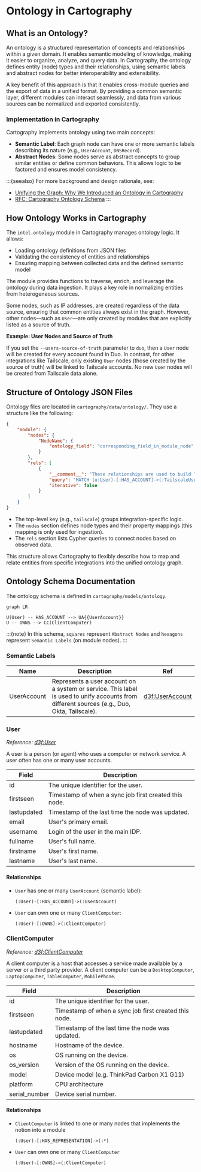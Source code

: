 # Ontology in Cartography

## What is an Ontology?

An ontology is a structured representation of concepts and relationships within a given domain. It enables semantic modeling of knowledge, making it easier to organize, analyze, and query data. In Cartography, the ontology defines entity (node) types and their relationships, using semantic labels and abstract nodes for better interoperability and extensibility.

A key benefit of this approach is that it enables cross-module queries and the export of data in a unified format. By providing a common semantic layer, different modules can interact seamlessly, and data from various sources can be normalized and exported consistently.

### Implementation in Cartography

Cartography implements ontology using two main concepts:
- **Semantic Label**: Each graph node can have one or more semantic labels describing its nature (e.g., `UserAccount`, `DNSRecord`).
- **Abstract Nodes**: Some nodes serve as abstract concepts to group similar entities or define common behaviors. This allows logic to be factored and ensures model consistency.

:::{seealso}
For more background and design rationale, see:
- [Unifying the Graph: Why We Introduced an Ontology in Cartography](https://medium.com/@jychp/unifying-the-graph-why-we-introduced-an-ontology-in-cartography-33b9301de22d)
- [RFC: Cartography Ontology Schema](https://github.com/cartography-cncf/cartography/discussions/1579)
:::

## How Ontology Works in Cartography

The `intel.ontology` module in Cartography manages ontology logic. It allows:
- Loading ontology definitions from JSON files
- Validating the consistency of entities and relationships
- Ensuring mapping between collected data and the defined semantic model

The module provides functions to traverse, enrich, and leverage the ontology during data ingestion. It plays a key role in normalizing entities from heterogeneous sources.

Some nodes, such as IP addresses, are created regardless of the data source, ensuring that common entities always exist in the graph. However, other nodes—such as `User`—are only created by modules that are explicitly listed as a source of truth.

**Example: User Nodes and Source of Truth**

If you set the `--users-source-of-truth` parameter to `duo`, then a `User` node will be created for every account found in Duo. In contrast, for other integrations like Tailscale, only existing `User` nodes (those created by the source of truth) will be linked to Tailscale accounts. No new `User` nodes will be created from Tailscale data alone.

## Structure of Ontology JSON Files

Ontology files are located in `cartography/data/ontology/`. They use a structure like the following:

```json
{
    "module": {
        "nodes": {
            "NodeName": {
                "ontology_field": "corresponding_field_in_module_node"
            }
        },
        "rels": [
            {
                "__comment__": "These relationships are used to build links between ontology nodes to reflect observed nodes in the modules.",
                "query": "MATCH (u:User)-[:HAS_ACCOUNT]->(:TailscaleUser)-[:OWNS]-(:TailscaleDevice)<-[:HAS_OBSERVATION]-(d:ClientComputer) MERGE (u)-[r:OWNS]->(d) ON CREATE SET r.firstseen = timestamp() SET r.lastupdated = $UPDATE_TAG",
                "iterative": false
            }
        ]
    }
}
```

- The top-level key (e.g., `tailscale`) groups integration-specific logic.
- The `nodes` section defines node types and their property mappings (this mapping is only used for ingestion).
- The `rels` section lists Cypher queries to connect nodes based on observed data.

This structure allows Cartography to flexibly describe how to map and relate entities from specific integrations into the unified ontology graph.

## Ontology Schema Documentation

The ontology schema is defined in `cartography/models/ontology`.

```mermaid
graph LR

U(User) -- HAS_ACCOUNT --> UA{{UserAccount}}
U -- OWNS --> CC(ClientComputer)
```

:::{note}
In this schema, `squares` represent `Abstract Nodes` and `hexagons` represent `Semantic Labels` (on module nodes).
:::

### Semantic Labels

| **Name** | **Description** | **Ref** |
| -------- | --------------- | ------- |
| UserAccount | Represents a user account on a system or service. This label is used to unify accounts from different sources (e.g., Duo, Okta, Tailscale). | [d3f:UserAccount](https://d3fend.mitre.org/dao/artifact/d3f:UserAccount/) |

### User

_Reference: [d3f:User](https://d3fend.mitre.org/dao/artifact/d3f:User/)_

A user is a person (or agent) who uses a computer or network service.
A user often has one or many user accounts.

| Field | Description |
|-------|-------------|
| id | The unique identifier for the user. |
| firstseen | Timestamp of when a sync job first created this node. |
| lastupdated | Timestamp of the last time the node was updated. |
| email | User's primary email. |
| username | Login of the user in the main IDP. |
| fullname | User's full name. |
| firstname | User's first name. |
| lastname | User's last name. |

#### Relationships

- `User` has one or many `UserAccount` (semantic label):
    ```
    (:User)-[:HAS_ACCOUNT]->(:UserAccount)
    ```
- `User` can own one or many `ClientComputer`:
    ```
    (:User)-[:OWNS]->(:ClientComputer)
    ```

### ClientComputer

_Reference: [d3f:ClientComputer](https://d3fend.mitre.org/dao/artifact/d3f:ClientComputer/)_

A client computer is a host that accesses a service made available by a server or a third party provider.
A client computer can be a `DesktopComputer`, `LaptopComputer`, `TableComputer`, `MobilePhone`.

| Field | Description |
|-------|-------------|
| id | The unique identifier for the user. |
| firstseen | Timestamp of when a sync job first created this node. |
| lastupdated | Timestamp of the last time the node was updated. |
| hostname | Hostname of the device. |
| os | OS running on the device. |
| os_version | Version of the OS running on the device. |
| model | Device model (e.g. ThinkPad Carbon X1 G11) |
| platform | CPU architecture |
| serial_number | Device serial number. |

#### Relationships

- `ClientComputer` is linked to one or many nodes that implements the notion into a module
    ```
    (:User)-[:HAS_REPRESENTATION]->(:*)
    ```
- `User` can own one or many `ClientComputer`
    ```
    (:User)-[:OWNS]->(:ClientComputer)
    ```
